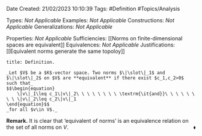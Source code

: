 <div class="topSpace"></div>

Date Created: 21/02/2023 10:10:39
Tags: #Definition #Topics/Analysis

Types: _Not Applicable_
Examples: _Not Applicable_
Constructions: _Not Applicable_
Generalizations: _Not Applicable_

Properties: _Not Applicable_
Sufficiencies: [[Norms on finite-dimensional spaces are equivalent]]
Equivalences: _Not Applicable_
Justifications: [[Equivalent norms generate the same topoloy]]

``` ad-Definition
title: Definition.

_Let $V$ be a $K$-vector space. Two norms $\|\slot\|_1$ and $\|\slot\|_2$ on $V$ are **equivalent** if there exist $c_1,c_2>0$ such that_
$$\begin{equation}
    \|v\|_1\leq c_1\|v\|_2\ \ \ \ \ \ \ \ \textrm{\it{and}}\ \ \ \ \ \ \ \ \|v\|_2\leq c_2\|v\|_1
\end{equation}$$
_for all $v\in V$._

```

**Remark.** It is clear that $\textrm{`}$equivalent of norms$\textrm{'}$ is an equivalence relation on the set of all norms on $V$.<span style="float:right;">$\blacklozenge$</span>
